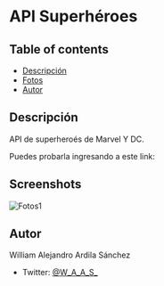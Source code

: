 # API Superhéroes 

## Table of contents
  - [Descripción](#Descripcion)
  - [Fotos](#Screenshots)
  - [Autor](#Autor)
  
## Descripción
API de superheroés de Marvel Y DC.

Puedes probarla ingresando a este link: 
  
## Screenshots
![](./src/assets/Screenshot%2001.PNG "Fotos1")

## Autor
William Alejandro Ardila Sánchez

- Twitter: [@W_A_A_S_](https://twitter.com/W_A_A_S_)